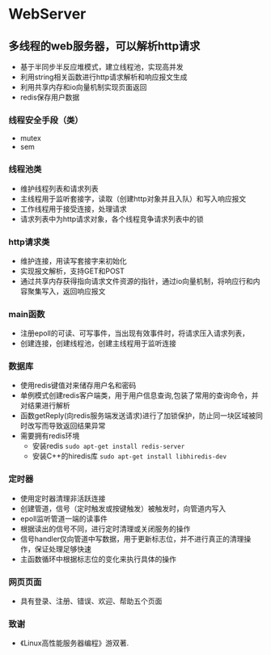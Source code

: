 # WebServer
## 多线程的web服务器，可以解析http请求
* 基于半同步半反应堆模式，建立线程池，实现高并发
* 利用string相关函数进行http请求解析和响应报文生成
* 利用共享内存和io向量机制实现页面返回
* redis保存用户数据

### 线程安全手段（类）
* mutex
* sem

### 线程池类
* 维护线程列表和请求列表
* 主线程用于监听套接字，读取（创建http对象并且入队）和写入响应报文
* 工作线程用于接受连接，处理请求
* 请求列表中为http请求对象，各个线程竞争请求列表中的锁

### http请求类
* 维护连接，用读写套接字来初始化
* 实现报文解析，支持GET和POST
* 通过共享内存获得指向请求文件资源的指针，通过io向量机制，将响应行和内容聚集写入，返回响应报文

### main函数
* 注册epoll的可读、可写事件，当出现有效事件时，将请求压入请求列表，
* 创建连接，创建线程池，创建主线程用于监听连接

### 数据库
* 使用redis键值对来储存用户名和密码
* 单例模式创建redis客户端类，用于用户信息查询,包装了常用的查询命令，并对结果进行解析
* 函数getReply(向redis服务端发送请求)进行了加锁保护，防止同一块区域被同时改写而导致返回结果异常
* 需要拥有redis环境
    + 安装redis `sudo apt-get install redis-server`
    + 安装C++的hiredis库  `sudo apt-get install libhiredis-dev`

### 定时器
* 使用定时器清理非活跃连接
* 创建管道，信号（定时触发或按键触发）被触发时，向管道内写入
* epoll监听管道一端的读事件
* 根据读出的信号不同，进行定时清理或关闭服务的操作
* 信号handler仅向管道中写数据，用于更新标志位，并不进行真正的清理操作，保证处理足够快速
* 主函数循环中根据标志位的变化来执行具体的操作

### 网页页面
* 具有登录、注册、错误、欢迎、帮助五个页面

### 致谢
* 《Linux高性能服务器编程》游双著.


